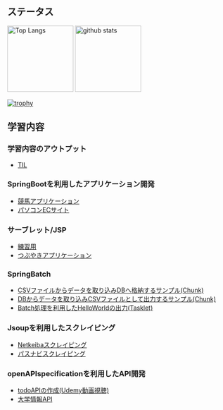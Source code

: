 ## ステータス

<p align="left"> 
  <img alt="Top Langs" height="150px" src="https://github-readme-stats.vercel.app/api/top-langs/?username=RyoyaToba&layout=compact&show_icons=true&theme=chalk" />
  <img alt="github stats" height="150px" src="https://github-readme-stats.vercel.app/api?username=RyoyaToba&theme=chalk&show_icons=ture" />
</p>

[![trophy](https://github-profile-trophy.vercel.app/?username=RyoyaToba&margin-w=20)](https://github.com/ryo-ma/github-profile-trophy)


## 学習内容

### 学習内容のアウトプット

* [TIL](https://github.com/RyoyaToba/TIL)

### SpringBootを利用したアプリケーション開発

* [競馬アプリケーション](https://github.com/RyoyaToba/horse)
* [パソコンECサイト](https://github.com/RyoyaToba/ECsite_PC)

### サーブレット/JSP

* [練習用](https://github.com/RyoyaToba/servlet_JSP_practice)
* [つぶやきアプリケーション](https://github.com/RyoyaToba/sample_servletJSP_Tsubuyaki)

### SpringBatch

* [CSVファイルからデータを取り込みDBへ格納するサンプル(Chunk)](https://github.com/RyoyaToba/springBatchChunkCsvInport)
* [DBからデータを取り込みCSVファイルとして出力するサンプル(Chunk)](https://github.com/RyoyaToba/springBatchChunkCsvExport)
* [Batch処理を利用したHelloWorldの出力(Tasklet)](https://github.com/RyoyaToba/springBatch_HelloWorldTasklet)

### Jsoupを利用したスクレイピング

* [Netkeibaスクレイピング](https://github.com/RyoyaToba/netkeiba_scraping)
* [パスナビスクレイピング](https://github.com/RyoyaToba/pasnavi_scraping)

### openAPIspecificationを利用したAPI開発

* [todoAPIの作成(Udemy動画視聴)](https://github.com/RyoyaToba/todoListServlet)
* [大学情報API](https://github.com/RyoyaToba/university_API)
